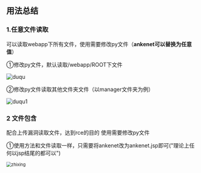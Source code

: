 ## 用法总结



### 1.任意文件读取

可以读取webapp下所有文件，使用需要修改py文件（**ankenet可以替换为任意值**）

①修改py文件，默认读取/webapp/ROOT下文件

![duqu](https://raw.githubusercontent.com/mari0er/picture/master/1010/duqu.png)

②修改py文件读取其他文件夹文件（以manager文件夹为例）

![duqu1](https://raw.githubusercontent.com/mari0er/picture/master/1010/duqu1.png)



### 2 文件包含

配合上传漏洞读取文件，达到rce的目的  使用需要修改py文件

①使用方法和文件读取一样，只需要将ankenet改为ankenet.jsp即可("理论上任何以jsp结尾的都可以")

<img src="https://raw.githubusercontent.com/mari0er/picture/master/1010/zhixing.png" alt="zhixing" style="zoom:80%;" />